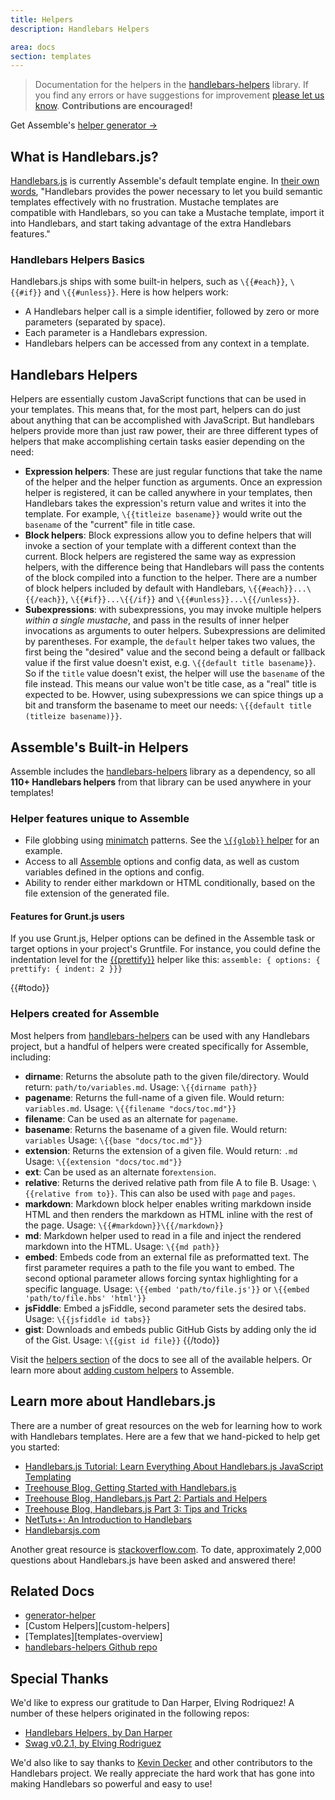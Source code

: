 ```yaml
---
title: Helpers
description: Handlebars Helpers

area: docs
section: templates
---
```


> Documentation for the helpers in the [handlebars-helpers][handlebars-helpers] library. If you find any errors or have suggestions for improvement [please let us know](https://github.com/assemble/assemble/issues). **Contributions are encouraged!**

Get Assemble's [helper generator →](https://github.com/assemble/generator-helper)

## What is Handlebars.js?

[Handlebars.js](https://github.com/wycats/handlebars.js) is currently Assemble's default template engine. In [their own words](http://handlebarsjs.com/), "Handlebars provides the power necessary to let you build semantic templates effectively with no frustration. Mustache templates are compatible with Handlebars, so you can take a Mustache template, import it into Handlebars, and start taking advantage of the extra Handlebars features."

### Handlebars Helpers Basics
Handlebars.js ships with some built-in helpers, such as `\{{#each}}`, `\{{#if}}` and `\{{#unless}}`. Here is how helpers work:

* A Handlebars helper call is a simple identifier, followed by zero or more parameters (separated by space).
* Each parameter is a Handlebars expression.
* Handlebars helpers can be accessed from any context in a template.

## Handlebars Helpers

Helpers are essentially custom JavaScript functions that can be used in your templates. This means that, for the most part, helpers can do just about anything that can be accomplished with JavaScript. But handlebars helpers provide more than just raw power, their are three different types of helpers that make accomplishing certain tasks easier depending on the need:

* **Expression helpers**: These are just regular functions that take the name of the helper and the helper function as arguments. Once an expression helper is registered, it can be called anywhere in your templates, then Handlebars takes the expression's return value and writes it into the template. For example, `\{{titleize basename}}` would write out the `basename` of the "current" file in title case.
* **Block helpers**: Block expressions allow you to define helpers that will invoke a section of your template with a different context than the current. Block helpers are registered the same way as expression helpers, with the difference being that Handlebars will pass the contents of the block compiled into a function to the helper. There are a number of block helpers included by default with Handlebars, `\{{#each}}...\{{/each}}`, `\{{#if}}...\{{/if}}` and `\{{#unless}}...\{{/unless}}`.
* **Subexpressions**: with subexpressions, you may invoke multiple helpers _within a single mustache_, and pass in the results of inner helper invocations as arguments to outer helpers. Subexpressions are delimited by parentheses. For example, the `default` helper takes two values, the first being the "desired" value and the second being a default or fallback value if the first value doesn't exist, e.g. `\{{default title basename}}`.  So if the `title` value doesn't exist, the helper will use the `basename` of the file instead. This means our value won't be title case, as a "real" title is expected to be. Howver, using subexpressions we can spice things up a bit and transform the basename to meet our needs: `\{{default title (titleize basename)}}`.

## Assemble's Built-in Helpers

Assemble includes the [handlebars-helpers][handlebars-helpers] library as a dependency, so all **110+ Handlebars helpers** from that library can be used anywhere in your templates!

### Helper features unique to Assemble

* File globbing using [minimatch](https://github.com/isaacs/minimatch) patterns. See the [`\{{glob}}` helper](https://github.com/assemble/handlebars-helpers/blob/master/lib/helpers/helpers-files.js#L20-L49) for an example.
* Access to all [Assemble](https://github.com/assemble/assemble) options and config data, as well as custom variables defined in the options and config.
* Ability to render either markdown or HTML conditionally, based on the file extension of the generated file.

#### Features for Grunt.js users

If you use Grunt.js, Helper options can be defined in the Assemble task or target options in your project's Gruntfile. For instance, you could define the indentation level for the [\{{prettify}}](https://github.com/helpers/helper-prettify) helper like this: `assemble: { options: { prettify: { indent: 2 }}}`

{{#todo}}
### Helpers created for Assemble

Most helpers from [handlebars-helpers][] can be used with any Handlebars project, but a handful of helpers were created specifically for Assemble, including:

* **dirname**: Returns the absolute path to the given file/directory. Would return: `path/to/variables.md`. Usage: `\{{dirname path}}`
* **pagename**: Returns the full-name of a given file. Would return: `variables.md`. Usage: `\{{filename "docs/toc.md"}}`
* **filename**: Can be used as an alternate for `pagename`.
* **basename**: Returns the basename of a given file. Would return: `variables` Usage: `\{{base "docs/toc.md"}}`
* **extension**: Returns the extension of a given file. Would return: `.md` Usage: `\{{extension "docs/toc.md"}}`
* **ext**: Can be used as an alternate for`extension`.
* **relative**: Returns the derived relative path from file A to file B. Usage: `\{{relative from to}}`. This can also be used with `page` and `pages`.
* **markdown**: Markdown block helper enables writing markdown inside HTML and then renders the markdown as HTML inline with the rest of the page. Usage: `\{{#markdown}}\{{/markdown}}`
* **md**: Markdown helper used to read in a file and inject the rendered markdown into the HTML. Usage: `\{{md path}}`
* **embed**: Embeds code from an external file as preformatted text. The first parameter requires a path to the file you want to embed. The second optional parameter allows forcing syntax highlighting for a specific language. Usage: `\{{embed 'path/to/file.js'}}` or `\{{embed 'path/to/file.hbs' 'html'}}`
* **jsFiddle**: Embed a jsFiddle, second parameter sets the desired tabs. Usage: `\{{jsfiddle id tabs}}`
* **gist**: Downloads and embeds public GitHub Gists by adding only the id of the Gist. Usage: `\{{gist id file}}`
{{/todo}}

Visit the [helpers section](http://assemble.io/helpers/) of the docs to see all of the available helpers. Or learn more about [adding custom helpers](http://assemble.io/docs/Custom-Helpers.html) to Assemble.

## Learn more about Handlebars.js

There are a number of great resources on the web for learning how to work with Handlebars templates. Here are a few that we hand-picked to help get you started:

* [Handlebars.js Tutorial: Learn Everything About Handlebars.js JavaScript Templating](http://javascriptissexy.com/handlebars-js-tutorial-learn-everything-about-handlebars-js-javascript-templating/ "Handlebar.js Tutorial")
* [Treehouse Blog, Getting Started with Handlebars.js](http://blog.teamtreehouse.com/getting-started-with-handlebars-js)
* [Treehouse Blog, Handlebars.js Part 2: Partials and Helpers](http://blog.teamtreehouse.com/handlebars-js-part-2-partials-and-helpers "Handlebars.js Partials and Helpers")
* [Treehouse Blog, Handlebars.js Part 3: Tips and Tricks](http://blog.teamtreehouse.com/handlebars-js-part-3-tips-and-tricks "Handlebars.js Tips and Tricks")
* [NetTuts+: An Introduction to Handlebars](http://net.tutsplus.com/tutorials/javascript-ajax/introduction-to-handlebars/)
* [Handlebarsjs.com](http://handlebarsjs.com/)

Another great resource is [stackoverflow.com](http://stackoverflow.com/questions/tagged/handlebars.js). To date, approximately 2,000 questions about Handlebars.js have been asked and answered there!

## Related Docs

* [generator-helper](https://github.com/assemble/generator-helper)
* [Custom Helpers][custom-helpers]
* [Templates][templates-overview]
* [handlebars-helpers Github repo][handlebars-helpers]

## Special Thanks

We'd like to express our gratitude to Dan Harper, Elving Rodriquez! A number of these helpers originated in the following repos:

* [Handlebars Helpers, by Dan Harper](http://github.com/danharper)
* [Swag v0.2.1, by Elving Rodriguez](http://elving.github.com/swag/)

We'd also like to say thanks to [Kevin Decker](https://github.com/kpdecker) and other contributors to the Handlebars project. We really appreciate the hard work that has gone into making Handlebars so powerful and easy to use!


[handlebars-helpers]: http://github.com/assemble/handlebars-helpers "Extensive collection of Handlebars helpers"